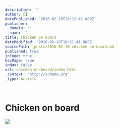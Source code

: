 ```yaml
---
description: ''
author: []
datePublished: '2016-02-10T18:12:41.009Z'
publisher:
  domain: ''
  name: ''
title: Chicken on board
dateModified: '2016-02-10T18:11:41.088Z'
sourcePath: _posts/2016-02-10-chicken-on-board.md
published: true
inFeed: true
hasPage: true
inNav: false
url: chicken-on-board/index.html
_context: 'http://schema.org'
_type: Article

---
```

# Chicken on board
![](https://the-grid-user-content.s3-us-west-2.amazonaws.com/1d0d8973-e45d-47d8-b86c-81c5ef7698ba.png)